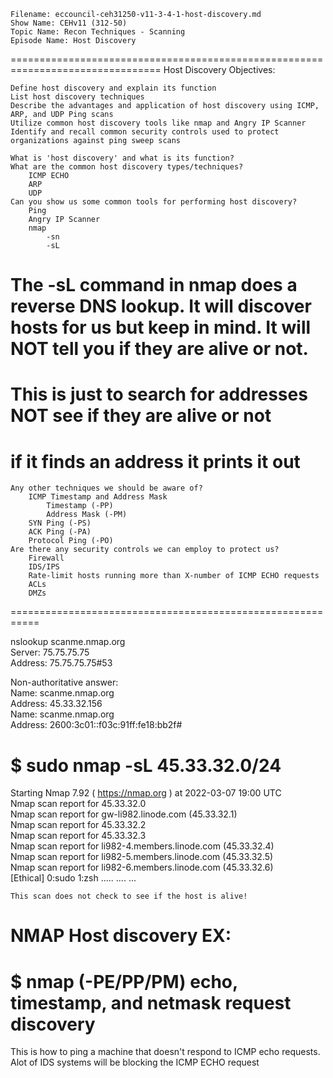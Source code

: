     Filename: eccouncil-ceh31250-v11-3-4-1-host-discovery.md
    Show Name: CEHv11 (312-50)
    Topic Name: Recon Techniques - Scanning
    Episode Name: Host Discovery

================================================================================
Host Discovery
Objectives:

    Define host discovery and explain its function
    List host discovery techniques
    Describe the advantages and application of host discovery using ICMP, ARP, and UDP Ping scans
    Utilize common host discovery tools like nmap and Angry IP Scanner
    Identify and recall common security controls used to protect organizations against ping sweep scans

    What is 'host discovery' and what is its function?
    What are the common host discovery types/techniques?
        ICMP ECHO
        ARP
        UDP
    Can you show us some common tools for performing host discovery?
        Ping
        Angry IP Scanner
        nmap
            -sn
            -sL
# The -sL command in nmap does a reverse DNS lookup. It will discover hosts for us but keep in mind. It will NOT tell you if they are alive or not.
# This is just to search for addresses NOT see if they are alive or not 
# if it finds an address it prints it out
    Any other techniques we should be aware of?
        ICMP Timestamp and Address Mask
            Timestamp (-PP)
            Address Mask (-PM)
        SYN Ping (-PS)
        ACK Ping (-PA)
        Protocol Ping (-PO)
    Are there any security controls we can employ to protect us?
        Firewall
        IDS/IPS
        Rate-limit hosts running more than X-number of ICMP ECHO requests
        ACLs
        DMZs
===========================================================

nslookup scanme.nmap.org                                                                                                                     
Server:         75.75.75.75                                             
Address:        75.75.75.75#53                                                                                                                   
                                                                                                                                                 
Non-authoritative answer:                                                                                                                        
Name:   scanme.nmap.org                                                                                                                          
Address: 45.33.32.156                                                                                                                            
Name:   scanme.nmap.org                                                                                                                          
Address: 2600:3c01::f03c:91ff:fe18:bb2f# 


# $ sudo nmap -sL 45.33.32.0/24                                                                                                                  
Starting Nmap 7.92 ( https://nmap.org ) at 2022-03-07 19:00 UTC         
Nmap scan report for 45.33.32.0                                                                                                                  
Nmap scan report for gw-li982.linode.com (45.33.32.1)                                                                                            
Nmap scan report for 45.33.32.2                                                                                                                  
Nmap scan report for 45.33.32.3                                                                                                                  
Nmap scan report for li982-4.members.linode.com (45.33.32.4)                                                                                     
Nmap scan report for li982-5.members.linode.com (45.33.32.5)                                                                                     
Nmap scan report for li982-6.members.linode.com (45.33.32.6)            
[Ethical] 0:sudo  1:zsh ..... .... ... 

	This scan does not check to see if the host is alive!

# NMAP Host discovery EX:
# $ nmap  (-PE/PP/PM)   echo, timestamp, and netmask request discovery
 This is how to ping a machine that doesn't respond to ICMP echo requests. Alot of IDS systems will be blocking the ICMP ECHO request

























